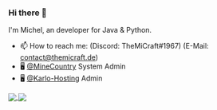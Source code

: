### Hi there 👋
I'm Michel, an developer for Java & Python.

- 📫 How to reach me: (Discord: TheMiCraft#1967) (E-Mail: contact@themicraft.de)
- 🖥 <a href="https://github.com/minecountry">@MineCountry</a> System Admin
- 🖥 <a href="https://github.com/karlo-hosting">@Karlo-Hosting</a> Admin

<a href="https://github.com/anuraghazra/github-readme-stats">
  <img align="center" src="https://github-readme-stats.vercel.app/api?username=themicraft&count_private=true&show_icons=true&hide=stars&theme=tokyonight" />
</a>

<a href="https://wakatime.com/@TheMiCraft">
  <img align="center" src="https://github-readme-stats.vercel.app/api/wakatime?username=themicraft&theme=tokyonight&langs_count=5" />
</a>

